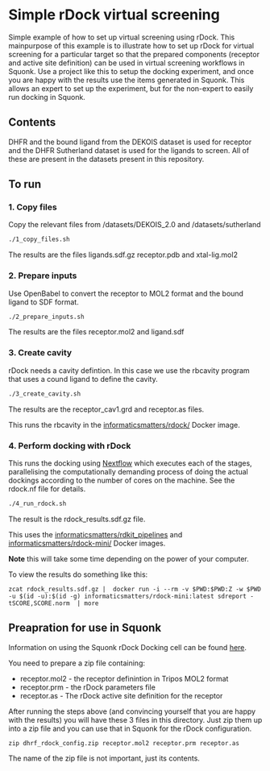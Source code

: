 # Simple rDock virtual screening

Simple example of how to set up virtual screening using rDock.
This mainpurpose of this example is to illustrate how to set up rDock for virtual screening for a
particular target so that the prepared components (receptor and active site definition) can be used
in virtual screening workflows in Squonk. Use a project like this to setup the docking experiment,
and once you are happy with the results use the items generated in Squonk. This allows an expert to set up 
the experiment, but for the non-expert to easily run docking in Squonk.

## Contents

DHFR and the bound ligand from the DEKOIS dataset is used for receptor and the DHFR Sutherland dataset is used 
for the ligands to screen. All of these are present in the datasets present in this repository. 

## To run 

### 1. Copy files

Copy the relevant files from /datasets/DEKOIS_2.0 and /datasets/sutherland

```sh
./1_copy_files.sh
```

The results are the files ligands.sdf.gz receptor.pdb and xtal-lig.mol2

### 2. Prepare inputs

Use OpenBabel to convert the receptor to MOL2 format and the bound ligand to SDF format. 


```sh
./2_prepare_inputs.sh
```

The results are the files receptor.mol2 and ligand.sdf

### 3. Create cavity

rDock needs a cavity defintion. In this case we use the rbcavity program that uses a cound ligand to define the 
cavity.

```sh
./3_create_cavity.sh
```

The results are the receptor_cav1.grd and receptor.as files.

This runs the rbcavity in the [informaticsmatters/rdock/](https://hub.docker.com/r/informaticsmatters/rdock/) 
Docker image.

### 4. Perform docking with rDock

This runs the docking using [Nextflow](http://nextflow.io) which executes each of the stages, parallelising
the computationally demanding process of doing the actual dockings according to the number of cores on the machine.
See the rdock.nf file for details.

```sh
./4_run_rdock.sh
```
The result is the rdock_results.sdf.gz file.

This uses the [informaticsmatters/rdkit_pipelines](https://hub.docker.com/r/informaticsmatters/rdkit_pipelines/) 
and [informaticsmatters/rdock-mini/](https://hub.docker.com/r/informaticsmatters/rdock-mini/) Docker images.

**Note** this will take some time depending on the power of your computer.

To view the results do something like this:

```
zcat rdock_results.sdf.gz |  docker run -i --rm -v $PWD:$PWD:Z -w $PWD -u $(id -u):$(id -g) informaticsmatters/rdock-mini:latest sdreport -tSCORE,SCORE.norm  | more
```


## Preapration for use in Squonk

Information on using the Squonk rDock Docking cell can be found [here](https://squonk.it/xwiki/bin/view/Cell+Directory/Data/rDock+Docking).

You need to prepare a zip file containing:

* receptor.mol2 - the receptor definintion in Tripos MOL2 format
* receptor.prm - the rDock parameters file
* receptor.as - The rDock active site definition for the receptor 

After running the steps above (and convincing yourself that you are happy with the results) you will have these 3 files in this directory.
Just zip them up into a zip file and you can use that in Squonk for the rDock configuration.

```
zip dhrf_rdock_config.zip receptor.mol2 receptor.prm receptor.as
```

The name of the zip file is not important, just its contents.






